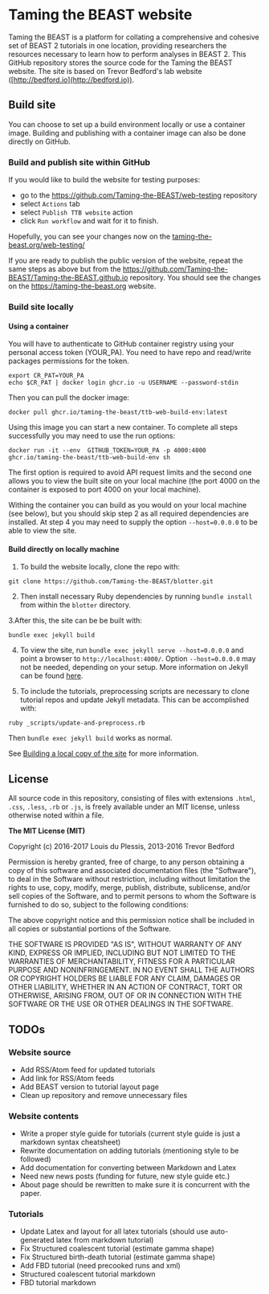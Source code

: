 # Taming the BEAST website

Taming the BEAST is a platform for collating a comprehensive and cohesive set of BEAST 2 tutorials in one location, providing researchers the resources necessary to learn how to perform analyses in BEAST 2. This GitHub repository stores the source code for the Taming the BEAST website. The site is based on Trevor Bedford's lab website ([http://bedford.io](http://bedford.io)).

## Build site

You can choose to set up a build environment locally or use a container image. Building and publishing with a container image can also be done directly on GitHub. 

### Build and publish site within GitHub

If you would like to build the website for testing purposes:
  - go to the https://github.com/Taming-the-BEAST/web-testing repository
  - select `Actions` tab
  - select `Publish TTB website` action
  - click `Run workflow` and wait for it to finish.

Hopefully, you can see your changes now on the [taming-the-beast.org/web-testing/](taming-the-beast.org/web-testing/)     

If you are ready to publish the public version of the website, repeat the same steps as above but from the https://github.com/Taming-the-BEAST/Taming-the-BEAST.github.io repository. You should see the changes on the https://taming-the-beast.org website.

### Build site locally

#### Using a container

You will have to authenticate to GitHub container registry using your personal access token (YOUR_PA). 
You need to have repo and read/write packages permissions for the token.
```
export CR_PAT=YOUR_PA
echo $CR_PAT | docker login ghcr.io -u USERNAME --password-stdin
```
Then you can pull the docker image: 
```
docker pull ghcr.io/taming-the-beast/ttb-web-build-env:latest
```
Using this image you can start a new container. To complete all steps successfully you may need to use the run options:
```
docker run -it --env  GITHUB_TOKEN=YOUR_PA -p 4000:4000 ghcr.io/taming-the-beast/ttb-web-build-env sh
```

The first option is required to avoid API request limits and the second one allows you to view the built site on your local machine (the port 4000 on the container is exposed to port 4000 on your local machine).

Withing the container you can build as you would on your local machine (see below), but you should skip step 2 as all required dependencies are installed.
At step 4 you may need to supply the option `--host=0.0.0.0` to be able to view the site.

#### Build directly on locally machine

1. To build the website locally, clone the repo with:

```
git clone https://github.com/Taming-the-BEAST/blotter.git
```

2. Then install necessary Ruby dependencies by running `bundle install` from within the `blotter` directory.
   
3.After this, the site can be be built with:
```
bundle exec jekyll build
```

4. To view the site, run `bundle exec jekyll serve --host=0.0.0.0` and point a browser to `http://localhost:4000/`. Option `--host=0.0.0.0` may not be needed, depending on your setup.  More information on Jekyll can be found [here](http://jekyllrb.com/).

5. To include the tutorials, preprocessing scripts are necessary to clone tutorial repos and update Jekyll metadata. This can be accomplished with:

```
ruby _scripts/update-and-preprocess.rb
```

Then `bundle exec jekyll build` works as normal.

See [Building a local copy of the site](https://taming-the-beast.github.io/contribute/Building-a-local-copy-of-the-site/) for more information.


## License

All source code in this repository, consisting of files with extensions `.html`, `.css`, `.less`, `.rb` or `.js`, is freely available under an MIT license, unless otherwise noted within a file. 

**The MIT License (MIT)**

Copyright (c) 2016-2017 Louis du Plessis, 2013-2016 Trevor Bedford

Permission is hereby granted, free of charge, to any person obtaining a copy of this software and associated documentation files (the "Software"), to deal in the Software without restriction, including without limitation the rights to use, copy, modify, merge, publish, distribute, sublicense, and/or sell copies of the Software, and to permit persons to whom the Software is furnished to do so, subject to the following conditions:

The above copyright notice and this permission notice shall be included in all copies or substantial portions of the Software.

THE SOFTWARE IS PROVIDED "AS IS", WITHOUT WARRANTY OF ANY KIND, EXPRESS OR IMPLIED, INCLUDING BUT NOT LIMITED TO THE WARRANTIES OF MERCHANTABILITY, FITNESS FOR A PARTICULAR PURPOSE AND NONINFRINGEMENT. IN NO EVENT SHALL THE AUTHORS OR COPYRIGHT HOLDERS BE LIABLE FOR ANY CLAIM, DAMAGES OR OTHER LIABILITY, WHETHER IN AN ACTION OF CONTRACT, TORT OR OTHERWISE, ARISING FROM, OUT OF OR IN CONNECTION WITH THE SOFTWARE OR THE USE OR OTHER DEALINGS IN THE SOFTWARE.


## TODOs

### Website source
- Add RSS/Atom feed for updated tutorials
- Add link for RSS/Atom feeds
- Add BEAST version to tutorial layout page
- Clean up repository and remove unnecessary files


### Website contents
- Write a proper style guide for tutorials (current style guide is just a markdown syntax cheatsheet)
- Rewrite documentation on adding tutorials (mentioning style to be followed)
- Add documentation for converting between Markdown and Latex
- Need new news posts (funding for future, new style guide etc.)
- About page should be rewritten to make sure it is concurrent with the paper.


### Tutorials
- Update Latex and layout for all latex tutorials (should use auto-generated latex from markdown tutorial)
- Fix Structured coalescent tutorial (estimate gamma shape)
- Fix Structured birth-death tutorial (estimate gamma shape)
- Add FBD tutorial (need precooked runs and xml)
- Structured coalescent tutorial markdown
- FBD tutorial markdown
